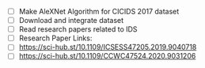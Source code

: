 - [ ] Make AleXNet Algorithm for CICIDS 2017 dataset
- [ ] Download and integrate dataset
- [ ] Read research papers related to IDS
- [ ] Research Paper Links:
- [ ] https://sci-hub.st/10.1109/ICSESS47205.2019.9040718
- [ ] https://sci-hub.st/10.1109/CCWC47524.2020.9031206
